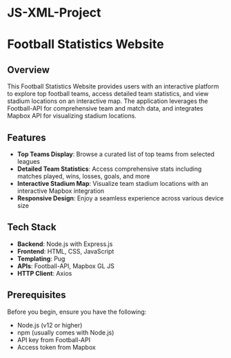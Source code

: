 # JS-XML-Project

# Football Statistics Website

## Overview

This Football Statistics Website provides users with an interactive platform to explore top football teams, access detailed team statistics, and view stadium locations on an interactive map. The application leverages the Football-API for comprehensive team and match data, and integrates Mapbox API for visualizing stadium locations.

## Features

- **Top Teams Display**: Browse a curated list of top teams from selected leagues
- **Detailed Team Statistics**: Access comprehensive stats including matches played, wins, losses, goals, and more
- **Interactive Stadium Map**: Visualize team stadium locations with an interactive Mapbox integration
- **Responsive Design**: Enjoy a seamless experience across various device size

## Tech Stack

- **Backend**: Node.js with Express.js
- **Frontend**: HTML, CSS, JavaScript
- **Templating**: Pug
- **APIs**: Football-API, Mapbox GL JS
- **HTTP Client**: Axios

## Prerequisites

Before you begin, ensure you have the following:

- Node.js (v12 or higher)
- npm (usually comes with Node.js)
- API key from Football-API
- Access token from Mapbox

